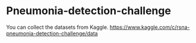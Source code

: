 # Pneumonia-detection-challenge
You can collect the datasets from Kaggle.
https://www.kaggle.com/c/rsna-pneumonia-detection-challenge/data
